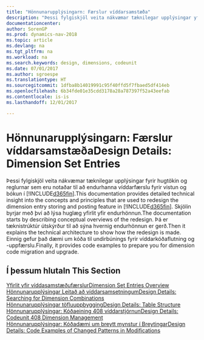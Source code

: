 ```yaml
---
title: "Hönnunarupplýsingarn: Færslur víddarsamstæða"
description: "Þessi fylgiskjöl veita nákvæmar tæknilegar upplýsingar yfir hugtökin og reglurnar sem eru notaðar til að endurhanna víddarfærsluvistun og bókunareiginleika."
documentationcenter: 
author: SorenGP
ms.prod: dynamics-nav-2018
ms.topic: article
ms.devlang: na
ms.tgt_pltfrm: na
ms.workload: na
ms.search.keywords: design, dimensions, codeunit
ms.date: 07/01/2017
ms.author: sgroespe
ms.translationtype: HT
ms.sourcegitcommit: 1dfba8b14019991c95f40ffd5f7fbaed5df414eb
ms.openlocfilehash: 6b34fde01e35cdd3178a28a787397f52a43eefab
ms.contentlocale: is-is
ms.lasthandoff: 12/01/2017

---
```

# <a name="design-details-dimension-set-entries"></a><span data-ttu-id="d9ff2-103">Hönnunarupplýsingarn: Færslur víddarsamstæða</span><span class="sxs-lookup"><span data-stu-id="d9ff2-103">Design Details: Dimension Set Entries</span></span>
<span data-ttu-id="d9ff2-104">Þessi fylgiskjöl veita nákvæmar tæknilegar upplýsingar fyrir hugtökin og reglurnar sem eru notaðar til að endurhanna víddarfærslu fyrir vistun og bókun í [!INCLUDE[d365fin](includes/d365fin_md.md)].</span><span class="sxs-lookup"><span data-stu-id="d9ff2-104">This documentation provides detailed technical insight into the concepts and principles that are used to redesign the dimension entry storing and posting feature in [!INCLUDE[d365fin](includes/d365fin_md.md)].</span></span> <span data-ttu-id="d9ff2-105">Skjölin byrjar með því að lýsa huglæg yfirlit yfir endurhönnun.</span><span class="sxs-lookup"><span data-stu-id="d9ff2-105">The documentation starts by describing conceptual overviews of the redesign.</span></span> <span data-ttu-id="d9ff2-106">Þá er tæknistrúktúr útskýrður til að sýna hvernig endurhönnun er gerð.</span><span class="sxs-lookup"><span data-stu-id="d9ff2-106">Then it explains the technical architecture to show how the redesign is made.</span></span> <span data-ttu-id="d9ff2-107">Einnig gefur það dæmi um kóða til undirbúnings fyrir víddarkóðaflutning og -uppfærslu.</span><span class="sxs-lookup"><span data-stu-id="d9ff2-107">Finally, it provides code examples to prepare you for dimension code migration and upgrade.</span></span>  

## <a name="in-this-section"></a><span data-ttu-id="d9ff2-108">Í þessum hluta</span><span class="sxs-lookup"><span data-stu-id="d9ff2-108">In This Section</span></span>  
[<span data-ttu-id="d9ff2-109">Yfirlit yfir víddasamstæðufærslur</span><span class="sxs-lookup"><span data-stu-id="d9ff2-109">Dimension Set Entries Overview</span></span>](design-details-dimension-set-entries-overview.md)  
[<span data-ttu-id="d9ff2-110">Hönnunarupplýsingar Leitað að víddarsamsetningum</span><span class="sxs-lookup"><span data-stu-id="d9ff2-110">Design Details: Searching for Dimension Combinations</span></span>](design-details-searching-for-dimension-combinations.md)  
[<span data-ttu-id="d9ff2-111">Hönnunarupplýsingar töfluuppbygging</span><span class="sxs-lookup"><span data-stu-id="d9ff2-111">Design Details: Table Structure</span></span>](design-details-table-structure.md)  
[<span data-ttu-id="d9ff2-112">Hönnunarupplýsingar: Kóðaeining 408 víddarstjórnun</span><span class="sxs-lookup"><span data-stu-id="d9ff2-112">Design Details: Codeunit 408 Dimension Management</span></span>](design-details-codeunit-408-dimension-management.md)  
[<span data-ttu-id="d9ff2-113">Hönnunarupplýsingar: Kóðadæmi um breytt mynstur í Breytingar</span><span class="sxs-lookup"><span data-stu-id="d9ff2-113">Design Details: Code Examples of Changed Patterns in Modifications</span></span>](design-details-code-examples-of-changed-patterns-in-modifications.md)

